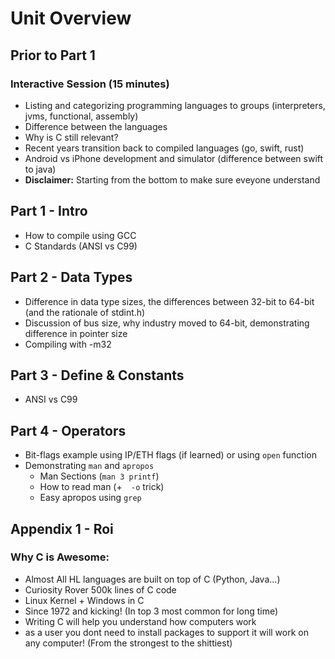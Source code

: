 # Unit Overview

## Prior to Part 1

### Interactive Session (15 minutes)

- Listing and categorizing programming languages to groups (interpreters, jvms, functional, assembly)
- Difference between the languages
- Why is C still relevant?
- Recent years transition back to compiled languages (go, swift, rust)
- Android vs iPhone development and simulator (difference between swift to java)
- **Disclaimer:** Starting from the bottom to make sure eveyone understand

## Part 1 - Intro

- How to compile using GCC
- C Standards (ANSI vs C99)

## Part 2 - Data Types

- Difference in data type sizes, the differences between 32-bit to 64-bit (and the rationale of stdint.h)
- Discussion of bus size, why industry moved to 64-bit, demonstrating difference in pointer size
- Compiling with -m32

## Part 3 - Define & Constants

- ANSI vs C99

## Part 4 - Operators

- Bit-flags example using IP/ETH flags (if learned) or using `open` function
- Demonstrating `man` and `apropos`
  - Man Sections (`man 3 printf`)
  - How to read man (+`  -o` trick)
  - Easy apropos using `grep`


## Appendix 1 - Roi
### Why C is Awesome:
* Almost All HL languages are built on top of C (Python, Java...)
* Curiosity Rover 500k lines of C code
* Linux Kernel + Windows in C
* Since 1972 and kicking! (In top 3 most common for long time)
* Writing C will help you understand how computers work
* as a user you dont need to install packages to support it will work on any computer! (From the strongest to the shittiest)
